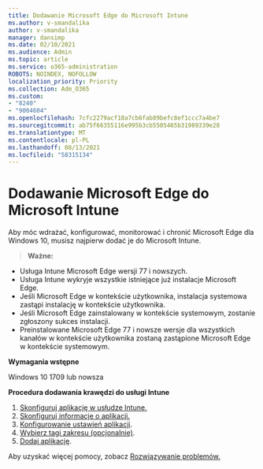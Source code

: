 ```yaml
---
title: Dodawanie Microsoft Edge do Microsoft Intune
ms.author: v-smandalika
author: v-smandalika
manager: dansimp
ms.date: 02/10/2021
ms.audience: Admin
ms.topic: article
ms.service: o365-administration
ROBOTS: NOINDEX, NOFOLLOW
localization_priority: Priority
ms.collection: Adm_O365
ms.custom:
- "8240"
- "9004604"
ms.openlocfilehash: 7cfc2279acf18a7cb6fab89befc8ef1ccc7a4be7
ms.sourcegitcommit: ab75f66355116e995b3cb5505465b31989339e28
ms.translationtype: MT
ms.contentlocale: pl-PL
ms.lasthandoff: 08/13/2021
ms.locfileid: "58315134"
---
```

# <a name="add-microsoft-edge-to-microsoft-intune"></a>Dodawanie Microsoft Edge do Microsoft Intune

Aby móc wdrażać, konfigurować, monitorować i chronić Microsoft Edge dla Windows 10, musisz najpierw dodać je do Microsoft Intune.

> **Ważne:**
- Usługa Intune Microsoft Edge wersji 77 i nowszych.
- Usługa Intune wykryje wszystkie istniejące już instalacje Microsoft Edge.
- Jeśli Microsoft Edge w kontekście użytkownika, instalacja systemowa zastąpi instalację w kontekście użytkownika.
- Jeśli Microsoft Edge zainstalowany w kontekście systemowym, zostanie zgłoszony sukces instalacji.
- Preinstalowane Microsoft Edge 77 i nowsze wersje dla wszystkich kanałów w kontekście użytkownika zostaną zastąpione Microsoft Edge w kontekście systemowym.

**Wymagania wstępne**

Windows 10 1709 lub nowsza

**Procedura dodawania krawędzi do usługi Intune**

1. [Skonfiguruj aplikację w usłudze Intune.](https://docs.microsoft.com/mem/intune/apps/apps-windows-edge)
2. [Skonfiguruj informacje o aplikacji.](https://docs.microsoft.com/mem/intune/apps/apps-windows-edge)
3. [Konfigurowanie ustawień aplikacji](https://docs.microsoft.com/mem/intune/apps/apps-windows-edge).
4. [Wybierz tagi zakresu (opcjonalnie)](https://docs.microsoft.com/mem/intune/apps/apps-windows-edge).
5. [Dodaj aplikację](https://docs.microsoft.com/mem/intune/apps/apps-windows-edge).

Aby uzyskać więcej pomocy, zobacz [Rozwiązywanie problemów.](https://docs.microsoft.com/mem/intune/apps/apps-windows-edge)





